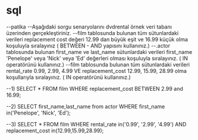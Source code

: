 # sql
--patika
--Aşağıdaki sorgu senaryolarını dvdrental örnek veri tabanı üzerinden gerçekleştiriniz.
--film tablosunda bulunan tüm sütunlardaki verileri replacement cost değeri 12.99 dan büyük eşit ve 16.99 küçük olma koşuluyla sıralayınız ( BETWEEN - AND yapısını kullanınız.)
--.actor tablosunda bulunan first_name ve last_name sütunlardaki verileri first_name 'Penelope' veya 'Nick' veya 'Ed' değerleri olması koşuluyla sıralayınız. ( IN operatörünü kullanınız.)
--film tablosunda bulunan tüm sütunlardaki verileri rental_rate 0.99, 2.99, 4.99 VE replacement_cost 12.99, 15.99, 28.99 olma koşullarıyla sıralayınız. ( IN operatörünü kullanınız.)

--1)
SELECT * FROM  film
WHERE replacement_cost BETWEEN 2.99 and 16.99;

--2)
SELECT first_name,last_name from actor
WHERE first_name in('Penelope', 'Nick', 'Ed');

--3)
SELECT * FROM film
WHERE rental_rate in('0.99', '2.99', '4.99') AND replacement_cost in(12.99,15.99,28.99); 
